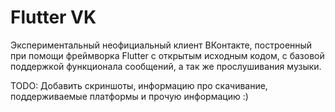 # Flutter VK

Экспериментальный неофициальный клиент ВКонтакте, построенный при помощи фреймворка Flutter с открытым исходным кодом, с базовой поддержкой функционала сообщений, а так же прослушивания музыки.

TODO: Добавить скриншоты, информацию про скачивание, поддерживаемые платформы и прочую информацию :)
